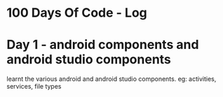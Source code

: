 # 100 Days Of Code - Log

# Day 1 - android components and android studio components
learnt the various android and android studio components. 
eg: activities, services, file types
